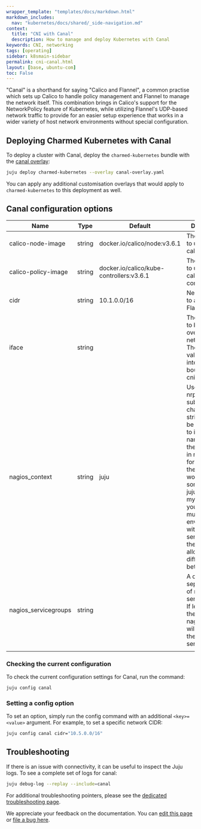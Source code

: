 ```yaml
---
wrapper_template: "templates/docs/markdown.html"
markdown_includes:
  nav: "kubernetes/docs/shared/_side-navigation.md"
context:
  title: "CNI with Canal"
  description: How to manage and deploy Kubernetes with Canal
keywords: CNI, networking
tags: [operating]
sidebar: k8smain-sidebar
permalink: cni-canal.html
layout: [base, ubuntu-com]
toc: False
---
```


"Canal" is a shorthand for saying "Calico and Flannel", a common practise which sets
up Calico to handle policy management and Flannel to manage the network itself. This
combination brings in Calico's support for the NetworkPolicy feature of Kubernetes,
while utilizing Flannel's UDP-based network traffic to provide for an easier setup
experience that works in a wider variety of host network environments without
special configuration.


## Deploying Charmed Kubernetes with Canal

To deploy a cluster with Canal, deploy the `charmed-kubernetes` bundle with the
[canal overlay][canal-overlay]:

```bash
juju deploy charmed-kubernetes --overlay canal-overlay.yaml
```

You can apply any additional customisation overlays that would apply to
`charmed-kubernetes` to this deployment as well.

## Canal configuration options

|Name                  | Type    | Default   | Description                      |
|----------------------|---------|-----------|----------------------------------|
| calico-node-image    | string  | docker.io/calico/node:v3.6.1|The image id to use for calico/node. |
| calico-policy-image  | string  | docker.io/calico/kube-controllers:v3.6.1|The image id to use for calico/kube-controllers. |
| cidr                 | string  | 10.1.0.0/16|Network CIDR to assign to Flannel |
| iface                | string  |           |The interface to bind flannel overlay networking. The default value is the interface bound to the cni endpoint. |
| nagios_context       | string  | juju      |Used by the nrpe subordinate charms. A string that will be prepended to instance name to set the host name in nagios. So for instance the hostname would be something like:     juju-myservice-0 If you're running multiple environments with the same services in them this allows you to differentiate between them. |
| nagios_servicegroups | string  |           |A comma-separated list of nagios servicegroups. If left empty, the nagios_context will be used as the servicegroup |
                                |

### Checking the current configuration

To check the current configuration settings for Canal, run the command:

```bash
juju config canal
```

### Setting a config option

To set an option, simply run the config command with an additional `<key>=<value>` argument. For example, to set a specific network CIDR:

```bash
juju config canal cidr="10.5.0.0/16"
```

## Troubleshooting

If there is an issue with connectivity, it can be useful to inspect the Juju logs. To
see a complete set of logs for canal:

```bash
juju debug-log --replay --include=canal
```

For additional troubleshooting pointers, please see the
[dedicated troubleshooting page][troubleshooting].

<!-- LINKS -->

[canal]: https://docs.projectcalico.org/v3.7/getting-started/kubernetes/installation/flannel
[canal-overlay]: https://raw.githubusercontent.com/charmed-kubernetes/bundle/main/overlays/canal-overlay.yaml
[troubleshooting]: /kubernetes/docs/troubleshooting

<!-- FEEDBACK -->
<div class="p-notification--information">
  <div class="p-notification__content">
    <p class="p-notification__message">We appreciate your feedback on the documentation. You can
    <a href="https://github.com/charmed-kubernetes/kubernetes-docs/edit/main/pages/k8s/cni-canal.md" >edit this page</a>
    or
    <a href="https://github.com/charmed-kubernetes/kubernetes-docs/issues/new" >file a bug here</a>.</p>
  </div>
</div>


